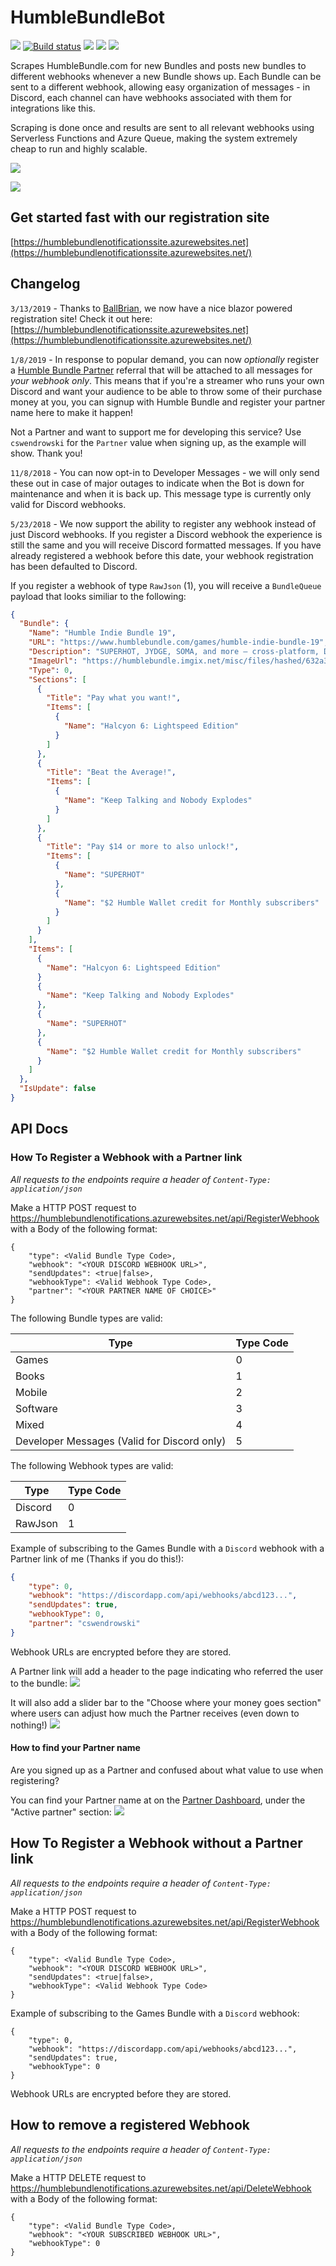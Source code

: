 # HumbleBundleBot

![](https://img.shields.io/badge/Built%20On-Azure%20Functions-blue.svg)
[![Build status](https://ironmoosedevelopment.visualstudio.com/Iron%20Moose%20Development/_apis/build/status/HumbleBundleBot%20CI)](https://ironmoosedevelopment.visualstudio.com/Iron%20Moose%20Development/_build/latest?definitionId=18)
![](https://ironmoosedevelopment.vsrm.visualstudio.com/_apis/public/Release/badge/94ed5e56-0dc7-4503-a43d-3f1f8a8240e1/1/1)
[![](https://img.shields.io/badge/Chat-On%20Discord-orange.svg)](https://discord.gg/A7NBpcC)
![](https://img.shields.io/website-up-down-green-red/https/humblebundlenotifications.azurewebsites.net.svg?label=Service)

Scrapes HumbleBundle.com for new Bundles and posts new bundles to different webhooks whenever a new Bundle shows up.
Each Bundle can be sent to a different webhook, allowing easy organization of messages - in Discord, each channel can have webhooks associated with them for integrations like this.

Scraping is done once and results are sent to all relevant webhooks using Serverless Functions and Azure Queue, making the system extremely cheap to run and highly scalable.

![](https://s33.postimg.cc/3w0ux45wv/Capture.png)

![](https://i.postimg.cc/3JJQYcnb/image.png)

## Get started fast with our registration site

[https://humblebundlenotificationssite.azurewebsites.net](https://humblebundlenotificationssite.azurewebsites.net/)

## Changelog
`3/13/2019` - Thanks to [BallBrian](https://github.com/ballbrian), we now have a nice blazor powered registration site! Check it out here: [https://humblebundlenotificationssite.azurewebsites.net](https://humblebundlenotificationssite.azurewebsites.net/)

`1/8/2019` - In response to popular demand, you can now *optionally* register a [Humble Bundle Partner](https://www.humblebundle.com/partner) referral that will be attached to all messages for *your webhook only*. This means that if you're a streamer who runs your own Discord and want your audience to be able to throw some of their purchase money at you, you can signup with Humble Bundle and register your partner name here to make it happen!

Not a Partner and want to support me for developing this service? Use `cswendrowski` for the `Partner` value when signing up, as the example will show. Thank you!

`11/8/2018` - You can now opt-in to Developer Messages - we will only send these out in case of major outages to indicate when the Bot is down for maintenance and when it is back up. This message type is currently only valid for Discord webhooks.

`5/23/2018` - We now support the ability to register any webhook instead of just Discord webhooks.
If you register a Discord webhook the experience is still the same and you will receive Discord formatted messages.
If you have already registered a webhook before this date, your webhook registration has been defaulted to Discord.

If you register a webhook of type `RawJson` (1), you will receive a `BundleQueue` payload that looks similiar to the following:

```json
{
  "Bundle": {
    "Name": "Humble Indie Bundle 19",
    "URL": "https://www.humblebundle.com/games/humble-indie-bundle-19",
    "Description": "SUPERHOT, JYDGE, SOMA, and more – cross-platform, DRM-free, and on Steam!",
    "ImageUrl": "https://humblebundle.imgix.net/misc/files/hashed/632a3bceaaede04cf3d0dee88cfaa7f473cc3fb8.png?auto=compress&h=630&w=1200&s=98e4c242fff7139eceb2bee5740b605b",
    "Type": 0,
    "Sections": [
      {
        "Title": "Pay what you want!",
        "Items": [
          {
            "Name": "Halcyon 6: Lightspeed Edition"
          }
        ]
      },
      {
        "Title": "Beat the Average!",
        "Items": [
          {
            "Name": "Keep Talking and Nobody Explodes"
          }
        ]
      },
      {
        "Title": "Pay $14 or more to also unlock!",
        "Items": [
          {
            "Name": "SUPERHOT"
          },
          {
            "Name": "$2 Humble Wallet credit for Monthly subscribers"
          }
        ]
      }
    ],
    "Items": [
      {
        "Name": "Halcyon 6: Lightspeed Edition"
      }
      {
        "Name": "Keep Talking and Nobody Explodes"
      },
      {
        "Name": "SUPERHOT"
      },
      {
        "Name": "$2 Humble Wallet credit for Monthly subscribers"
      }
    ]
  },
  "IsUpdate": false
}
```

## API Docs

### How To Register a Webhook with a Partner link

*All requests to the endpoints require a header of `Content-Type: application/json`*

Make a HTTP POST request to https://humblebundlenotifications.azurewebsites.net/api/RegisterWebhook with a Body of the following format:

```
{
    "type": <Valid Bundle Type Code>,
    "webhook": "<YOUR DISCORD WEBHOOK URL>",
    "sendUpdates": <true|false>,
    "webhookType": <Valid Webhook Type Code>,
    "partner": "<YOUR PARTNER NAME OF CHOICE>"
}
```
The following Bundle types are valid:

| Type        | Type Code |
| ----------- | --------- |
| Games       | 0         |
| Books       | 1         |
| Mobile      | 2         |
| Software    | 3         |
| Mixed       | 4         |
| Developer Messages (Valid for Discord only)| 5  |

The following Webhook types are valid:

| Type        | Type Code |
| ----------- | --------- |
| Discord     | 0         |
| RawJson     | 1         |

Example of subscribing to the Games Bundle with a `Discord` webhook with a Partner link of me (Thanks if you do this!):

```json
{
    "type": 0,
    "webhook": "https://discordapp.com/api/webhooks/abcd123...",
    "sendUpdates": true,
    "webhookType": 0,
    "partner": "cswendrowski"
}
```

Webhook URLs are encrypted before they are stored.

A Partner link will add a header to the page indicating who referred the user to the bundle:
![](https://i.postimg.cc/Jzn62wPM/image.png)

It will also add a slider bar to the "Choose where your money goes section" where users can adjust how much the Partner receives (even down to nothing!)
![](https://i.postimg.cc/Kzy5FCrK/image.png)

#### How to find your Partner name

Are you signed up as a Partner and confused about what value to use when registering?

You can find your Partner name at on the [Partner Dashboard](https://www.humblebundle.com/partner/dashboard), under the "Active partner" section:
![](https://i.postimg.cc/k4zqBFGt/image.png)

## How To Register a Webhook without a Partner link

*All requests to the endpoints require a header of `Content-Type: application/json`*

Make a HTTP POST request to https://humblebundlenotifications.azurewebsites.net/api/RegisterWebhook with a Body of the following format:

```
{
    "type": <Valid Bundle Type Code>,
    "webhook": "<YOUR DISCORD WEBHOOK URL>",
    "sendUpdates": <true|false>,
    "webhookType": <Valid Webhook Type Code>
}
```

Example of subscribing to the Games Bundle with a `Discord` webhook:

```
{
    "type": 0,
    "webhook": "https://discordapp.com/api/webhooks/abcd123...",
    "sendUpdates": true,
    "webhookType": 0
}
```

Webhook URLs are encrypted before they are stored.

## How to remove a registered Webhook

*All requests to the endpoints require a header of `Content-Type: application/json`*

Make a HTTP DELETE request to https://humblebundlenotifications.azurewebsites.net/api/DeleteWebhook with a Body of the following format:

```
{
    "type": <Valid Bundle Type Code>,
    "webhook": "<YOUR SUBSCRIBED WEBHOOK URL>",
    "webhookType": 0
}
```

